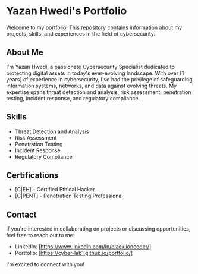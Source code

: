 # Yazan Hwedi's Portfolio

Welcome to my portfolio! This repository contains information about my projects, skills, and experiences in the field of cybersecurity.

## About Me

I'm Yazan Hwedi, a passionate Cybersecurity Specialist dedicated to protecting digital assets in today's ever-evolving landscape. With over [1 years] of experience in cybersecurity, I've had the privilege of safeguarding information systems, networks, and data against evolving threats. My expertise spans threat detection and analysis, risk assessment, penetration testing, incident response, and regulatory compliance.


## Skills

- Threat Detection and Analysis
- Risk Assessment
- Penetration Testing
- Incident Response
- Regulatory Compliance

## Certifications

- [C|EH] - Certified Ethical Hacker
- [C|PENT] - Penetration Testing Professional

## Contact

If you're interested in collaborating on projects or discussing opportunities, feel free to reach out to me:

- LinkedIn: [https://www.linkedin.com/in/blacklioncoder/]
- Portfolio: [https://cyber-lab1.github.io/portfolio/]

I'm excited to connect with you!

